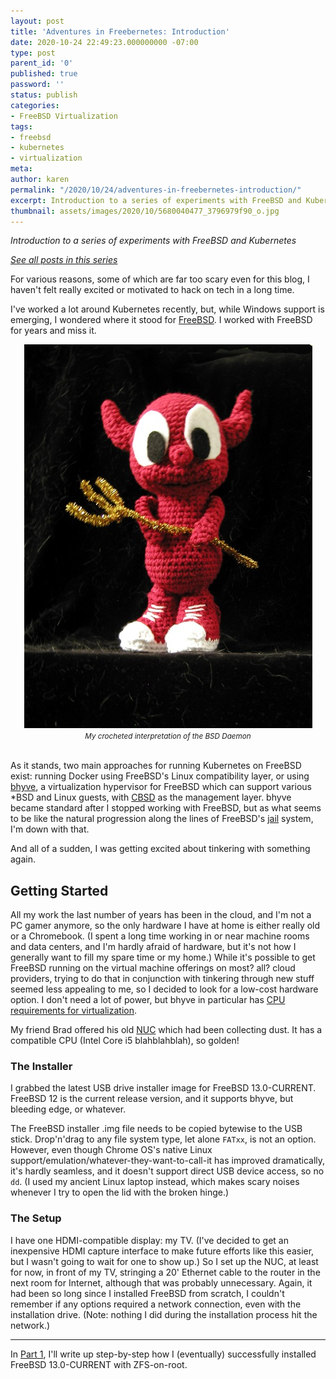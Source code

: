 ```yaml
---
layout: post
title: 'Adventures in Freebernetes: Introduction'
date: 2020-10-24 22:49:23.000000000 -07:00
type: post
parent_id: '0'
published: true
password: ''
status: publish
categories:
- FreeBSD Virtualization
tags:
- freebsd
- kubernetes
- virtualization
meta:
author: karen
permalink: "/2020/10/24/adventures-in-freebernetes-introduction/"
excerpt: Introduction to a series of experiments with FreeBSD and Kubernetes
thumbnail: assets/images/2020/10/5680040477_3796979f90_o.jpg
---
```


_Introduction to a series of experiments with FreeBSD and Kubernetes_

[_See all posts in this series_](/freebsd-virtualization-series/)

For various reasons, some of which are far too scary even for this blog, I haven't felt really excited or motivated to hack on tech in a long time.

I've worked a lot around Kubernetes recently, but, while Windows support is emerging, I wondered where it stood for [FreeBSD](https://www.freebsd.org/). I worked with FreeBSD for years and miss it.

<div align="center">
<img
src="/assets/images/2020/10/5680040477_3796979f90_o.jpg"
alt="Picture of a crocheted doll of the FreeBSD daemon, the operating system's mascot.">
<br>
<i><small>
My crocheted interpretation of the BSD Daemon
</small></i>
</div>
<br>



As it stands, two main approaches for running Kubernetes on FreeBSD exist: running Docker using FreeBSD's Linux compatibility layer, or using [bhyve](https://wiki.freebsd.org/bhyve), a virtualization hypervisor for FreeBSD which can support various \*BSD and Linux guests, with [CBSD](https://cbsd.io/) as the management layer. bhyve became standard after I stopped working with FreeBSD, but as what seems to be like the natural progression along the lines of FreeBSD's [jail](https://wiki.freebsd.org/Jails) system, I'm down with that.

And all of a sudden, I was getting excited about tinkering with something again.

## Getting Started

All my work the last number of years has been in the cloud, and I'm not a PC gamer anymore, so the only hardware I have at home is either really old or a Chromebook. (I spent a long time working in or near machine rooms and data centers, and I'm hardly afraid of hardware, but it's not how I generally want to fill my spare time or my home.) While it's possible to get FreeBSD running on the virtual machine offerings on most? all? cloud providers, trying to do that in conjunction with tinkering through new stuff seemed less appealing to me, so I decided to look for a low-cost hardware option. I don't need a lot of power, but bhyve in particular has [CPU requirements for virtualization](https://www.freebsd.org/doc/handbook/virtualization-host-bhyve.html).

My friend Brad offered his old [NUC](https://www.intel.com/content/www/us/en/products/boards-kits/nuc/mini-pcs.html) which had been collecting dust. It has a compatible CPU (Intel Core i5 blahblahblah), so golden!

### The Installer

I grabbed the latest USB drive installer image for FreeBSD 13.0-CURRENT. FreeBSD 12 is the current release version, and it supports bhyve, but bleeding edge, or whatever.

The FreeBSD installer .img file needs to be copied bytewise to the USB stick. Drop'n'drag to any file system type, let alone `FATxx`, is not an option. However, even though Chrome OS's native Linux support/emulation/whatever-they-want-to-call-it has improved dramatically, it's hardly seamless, and it doesn't support direct USB device access, so no `dd`. (I used my ancient Linux laptop instead, which makes scary noises whenever I try to open the lid with the broken hinge.)

### The Setup

I have one HDMI-compatible display: my TV. (I've decided to get an inexpensive HDMI capture interface to make future efforts like this easier, but I wasn't going to wait for one to show up.) So I set up the NUC, at least for now, in front of my TV, stringing a 20' Ethernet cable to the router in the next room for Internet, although that was probably unnecessary. Again, it had been so long since I installed FreeBSD from scratch, I couldn't remember if any options required a network connection, even with the installation drive. (Note: nothing I did during the installation process hit the network.)

* * *

In [Part 1](/2020/10/25/adventures-in-freebernetes-installing-freebsd/), I'll write up step-by-step how I (eventually) successfully installed FreeBSD 13.0-CURRENT with ZFS-on-root.

